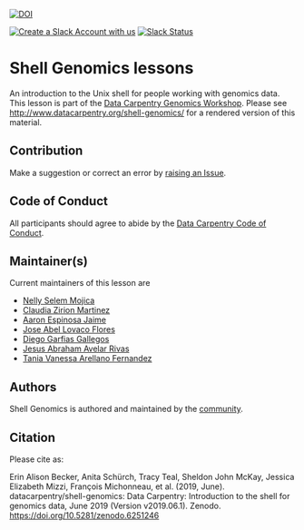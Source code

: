[![DOI](https://zenodo.org/badge/DOI/10.5281/zenodo.6251246.svg)](https://doi.org/10.5281/zenodo.6251246)

[![Create a Slack Account with us](https://img.shields.io/badge/Create_Slack_Account-The_Carpentries-071159.svg)](https://swc-slack-invite.herokuapp.com/) 
[![Slack Status](https://img.shields.io/badge/Slack_Channel-dc--genomics-E01563.svg)](https://swcarpentry.slack.com/messages/C9N1K7DCY) 

# Shell Genomics lessons

An introduction to the Unix shell for people working with genomics data. This lesson is part of the [Data Carpentry Genomics Workshop](http://www.datacarpentry.org/genomics-workshop/). Please see http://www.datacarpentry.org/shell-genomics/ for a rendered version of this material.

## Contribution

Make a suggestion or correct an error by [raising an Issue](https://github.com/datacarpentry/shell-genomics/issues).

## Code of Conduct

All participants should agree to abide by the [Data Carpentry Code of Conduct](http://www.datacarpentry.org/code-of-conduct/).
## Maintainer(s)
 
Current maintainers of this lesson are
 
* [Nelly Selem Mojica](https://github.com/nselem)
* [Claudia Zirion Martinez](https://github.com/Czirion)
* [Aaron Espinosa Jaime](https://github.com/aaronejaime)
* [Jose Abel Lovaco Flores](https://github.com/fabel134)
* [Diego Garfias Gallegos](https://github.com/Bedxxe)
* [Jesus Abraham Avelar Rivas](https://github.com/AbrahamAvelar)
* [Tania Vanessa Arellano Fernandez](https://github.com/Vanessaarfer)

## Authors

Shell Genomics is authored and maintained by the [community](https://github.com/datacarpentry/shell-genomics/network/members). 

## Citation

Please cite as:

Erin Alison Becker, Anita Schürch, Tracy Teal, Sheldon John McKay, Jessica Elizabeth Mizzi, François Michonneau, et al. (2019, June). datacarpentry/shell-genomics: Data Carpentry: Introduction to the shell for genomics data, June 2019 (Version v2019.06.1). Zenodo. https://doi.org/10.5281/zenodo.6251246
